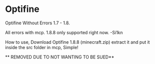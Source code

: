 # Optifine
Optifine Without Errors 1.7 - 1.8.

All errors with mcp. 1.8.8 only supported right now.
 -Si1kn
 

How to use,
Download Optifine 1.8.8 (minecraft.zip) extract it and put it inside the src folder in mcp, Simple!


** REMOVED DUE TO NOT WANTING TO BE SUED**
